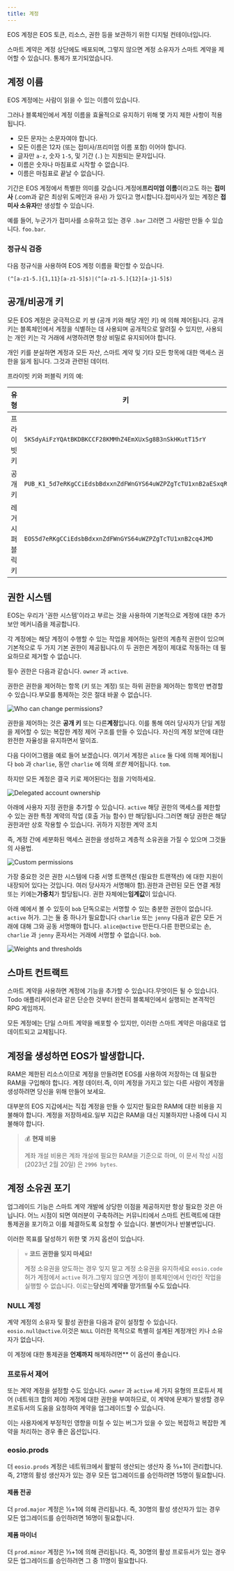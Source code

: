 ```yaml
---
title: 계정
---
```


EOS 계정은 EOS 토큰, 리소스, 권한 등을 보관하기 위한 디지털 컨테이너입니다. 

스마트 계약은 계정 상단에도 배포되며, 그렇지 않으면 계정 소유자가 스마트 계약을 제어할 수 있습니다.
통제가 포기되었습니다.

## 계정 이름

EOS 계정에는 사람이 읽을 수 있는 이름이 있습니다. 

그러나 블록체인에서 계정 이름을 효율적으로 유지하기 위해 몇 가지 제한 사항이 적용됩니다. 

* 모든 문자는 소문자여야 합니다.
* 모든 이름은 12자 (또는 접미사/프리미엄 이름 포함) 이어야 합니다.
* 글자만 `a-z`, 숫자 `1-5`, 및 기간 (`.`) 는 지원되는 문자입니다. 
* 이름은 숫자나 마침표로 시작할 수 없습니다. 
* 이름은 마침표로 끝날 수 없습니다.

기간은 EOS 계정에서 특별한 의미를 갖습니다.계정에**프리미엄 이름**이라고도 하는 **접미사** (.com과 같은 최상위 도메인과 유사) 가 있다고 명시합니다.접미사가 있는 계정은 **접미사 소유자**만 생성할 수 있습니다. 

예를 들어, 누군가가 접미사를 소유하고 있는 경우 `.bar` 그러면 그 사람만 만들 수 있습니다. `foo.bar`. 
 
### 정규식 검증

다음 정규식을 사용하여 EOS 계정 이름을 확인할 수 있습니다. 

```regex
(^[a-z1-5.]{1,11}[a-z1-5]$)|(^[a-z1-5.]{12}[a-j1-5]$)
```

## 공개/비공개 키

모든 EOS 계정은 궁극적으로 키 쌍 (공개 키와 해당 개인 키) 에 의해 제어됩니다.
공개 키는 블록체인에서 계정을 식별하는 데 사용되며 공개적으로 알려질 수 있지만, 사용되는 개인 키는 
각 거래에 서명하려면 항상 비밀로 유지되어야 합니다.

개인 키를 분실하면 계정과 모든 자산, 스마트 계약 및 기타 모든 항목에 대한 액세스 권한을 잃게 됩니다.
그것과 관련된 데이터.

프라이빗 키와 퍼블릭 키의 예:

| 유형 | 키 |
|-------------------| --- |
| 프라이빗 키 | `5KSdyAiFzYQAtBKDBKCCF28KMMhZ4EmXUxSg8B3nSkHKutT15rY` |
| 공개 키 | `PUB_K1_5d7eRKgCCiEdsbBdxxnZdFWnGYS64uWZPZgTcTU1xnB2aESxqR` |
| 레거시 퍼블릭 키 | `EOS5d7eRKgCCiEdsbBdxxnZdFWnGYS64uWZPZgTcTU1xnB2cq4JMD` |


## 권한 시스템

EOS는 우리가 '권한 시스템'이라고 부르는 것을 사용하여 기본적으로 계정에 대한 추가 보안 메커니즘을 제공합니다.

각 계정에는 해당 계정이 수행할 수 있는 작업을 제어하는 일련의 계층적 권한이 있으며 기본적으로 두 가지 기본 권한이 제공됩니다.이 두 권한은 계정이 제대로 작동하는 데 필요하므로 제거할 수 없습니다. 

필수 권한은 다음과 같습니다. `owner` 과 `active`.

권한은 권한을 제어하는 항목 (키 또는 계정) 또는 하위 권한을 제어하는 항목만 변경할 수 있습니다.부모를 통제하는 것은 절대 바꿀 수 없습니다.

![Who can change permissions?](/images/accts_who_can_change_permissions.png)


권한을 제어하는 것은 **공개 키** 또는 다른**계정**입니다. 
이를 통해 여러 당사자가 단일 계정을 제어할 수 있는 복잡한 계정 제어 구조를 만들 수 있습니다. 
자신의 계정 보안에 대한 완전한 자율성을 유지하면서 말이죠. 

다음 다이어그램을 예로 들어 보겠습니다. 여기서 계정은 `alice` 둘 다에 의해 제어됩니다 `bob` 과 `charlie`, 
동안 `charlie` 에 의해 _또한_ 제어됩니다. `tom`. 

하지만 모든 계정은 결국 키로 제어된다는 점을 기억하세요. 


![Delegated account ownership](/images/accts_delegated_account_ownership.png)


아래에 사용자 지정 권한을 추가할 수 있습니다. `active` 해당 권한의 액세스를 제한할 수 있는 권한 
특정 계약의 작업 (호출 가능 함수) 만 해당됩니다.그러면 해당 권한은 해당 권한과만 상호 작용할 수 있습니다. 
귀하가 지정한 계약 조치 

즉, 계정 간에 세분화된 액세스 권한을 생성하고 계층적 소유권을 가질 수 있으며 
그것들의 사용법. 


![Custom permissions](/images/accts_custom_permissions.png)


가장 중요한 것은 권한 시스템에 다중 서명 트랜잭션 (필요한 트랜잭션) 에 대한 지원이 내장되어 있다는 것입니다. 
여러 당사자가 서명해야 함).권한과 관련된 모든 연결 계정 또는 키에는**가중치**가 할당됩니다. 
권한 자체에는**임계값**이 있습니다. 

아래 예에서 볼 수 있듯이 `bob` 단독으로는 서명할 수 있는 충분한 권한이 없습니다. `active` 허가. 
그는 둘 중 하나가 필요합니다 `charlie` 또는 `jenny` 다음과 같은 모든 거래에 대해 그와 공동 서명해야 합니다. `alice@active` 만든다.다른 한편으로는 
손, `charlie` 과 `jenny` 혼자서는 거래에 서명할 수 없습니다. `bob`. 


![Weights and thresholds](/images/accts_weights_and_thresholds.png)


## 스마트 컨트랙트

스마트 계약을 사용하면 계정에 기능을 추가할 수 있습니다.무엇이든 될 수 있습니다. 
Todo 애플리케이션과 같은 단순한 것부터 완전히 블록체인에서 실행되는 본격적인 RPG 게임까지. 

모든 계정에는 단일 스마트 계약을 배포할 수 있지만, 이러한 스마트 계약은 
마음대로 업데이트되고 교체됩니다. 


## 계정을 생성하면 EOS가 발생합니다.

RAM은 제한된 리소스이므로 계정을 만들려면 EOS를 사용하여 저장하는 데 필요한 RAM을 구입해야 합니다.
계정 데이터.즉, 이미 계정을 가지고 있는 다른 사람이 계정을 생성하려면
당신을 위해 만들어 보세요.

대부분의 EOS 지갑에서는 직접 계정을 만들 수 있지만 필요한 RAM에 대한 비용을 지불해야 합니다.
계정을 저장하세요.일부 지갑은 RAM을 대신 지불하지만 나중에 다시 지불해야 합니다.

> 💰 **현재 비용**
> 
> 계좌 개설 비용은 계좌 개설에 필요한 RAM을 기준으로 하며, 이 문서 작성 시점 (2023년 2월 20일) 은 `2996 bytes`.

## 계정 소유권 포기

업그레이드 기능은 스마트 계약 개발에 상당한 이점을 제공하지만 항상 필요한 것은 아닙니다. 
어느 시점이 되면 여러분이 구축하려는 커뮤니티에서 스마트 컨트랙트에 대한 통제권을 포기하고 이를 체결하도록 요청할 수 있습니다. 
불변이거나 반불변입니다.

이러한 목표를 달성하기 위한 몇 가지 옵션이 있습니다.

> 💀 **코드 권한을 잊지 마세요!**
>
> 계정 소유권을 양도하는 경우 잊지 말고 계정 소유권을 유지하세요 `eosio.code` 허가
> 계정에서 `active` 허가.그렇지 않으면 계정이 블록체인에서 인라인 작업을 실행할 수 없습니다. 
> 이로는**당신의 계약을 망가뜨릴 수도 있습니다**.

### NULL 계정

계약 계정의 소유자 및 활성 권한을 다음과 같이 설정할 수 있습니다. `eosio.null@active`.이것은 `NULL` 이러한 목적으로 특별히 설계된 계정개인 키나 소유자가 없습니다. 

이 계정에 대한 통제권을 **언제까지** 해제하려면** 이 옵션이 좋습니다.


### 프로듀서 제어

또는 계약 계정을 설정할 수도 있습니다. `owner` 과 `active` 세 가지 유형의 프로듀서 제어 (네트워크 합의 제어) 계정에 대한 권한을 부여하므로, 이 계약에 문제가 발생할 경우 프로듀서의 도움을 요청하여 계약을 업그레이드할 수 있습니다. 

이는 사용자에게 부정적인 영향을 미칠 수 있는 버그가 있을 수 있는 복잡하고 복잡한 계약을 처리하는 경우 좋은 옵션입니다. 

### eosio.prods

더 `eosio.prods` 계정은 네트워크에서 활발히 생산되는 생산자 중 ⅔+1이 관리합니다.즉, 21명의 활성 생산자가 있는 경우 모든 업그레이드를 승인하려면 15명이 필요합니다.

#### 제품 전공

더 `prod.major` 계정은 ½+1에 의해 관리됩니다. 즉, 30명의 활성 생산자가 있는 경우 모든 업그레이드를 승인하려면 16명이 필요합니다.

#### 제품 마이너

더 `prod.minor` 계정은 ⅓+1에 의해 관리됩니다. 즉, 30명의 활성 프로듀서가 있는 경우 모든 업그레이드를 승인하려면 그 중 11명이 필요합니다.


